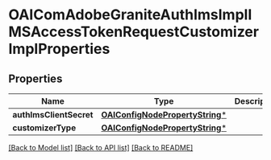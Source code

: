 # OAIComAdobeGraniteAuthImsImplIMSAccessTokenRequestCustomizerImplProperties

## Properties
Name | Type | Description | Notes
------------ | ------------- | ------------- | -------------
**authImsClientSecret** | [**OAIConfigNodePropertyString***](OAIConfigNodePropertyString.md) |  | [optional] 
**customizerType** | [**OAIConfigNodePropertyString***](OAIConfigNodePropertyString.md) |  | [optional] 

[[Back to Model list]](../README.md#documentation-for-models) [[Back to API list]](../README.md#documentation-for-api-endpoints) [[Back to README]](../README.md)


